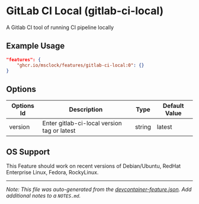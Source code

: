 
# GitLab CI Local (gitlab-ci-local)

A Gitlab CI tool of running CI pipeline locally

## Example Usage

```json
"features": {
    "ghcr.io/msclock/features/gitlab-ci-local:0": {}
}
```

## Options

| Options Id | Description | Type | Default Value |
|-----|-----|-----|-----|
| version | Enter gitlab-ci-local version tag or latest | string | latest |

## OS Support

This Feature should work on recent versions of Debian/Ubuntu, RedHat Enterprise Linux, Fedora, RockyLinux.


---

_Note: This file was auto-generated from the [devcontainer-feature.json](https://github.com/msclock/features/blob/main/src/gitlab-ci-local/devcontainer-feature.json).  Add additional notes to a `NOTES.md`._
